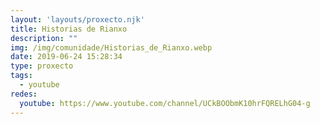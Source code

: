 ```yaml
---
layout: 'layouts/proxecto.njk'
title: Historias de Rianxo
description: ""
img: /img/comunidade/Historias_de_Rianxo.webp
date: 2019-06-24 15:28:34
type: proxecto
tags:
  - youtube
redes:
  youtube: https://www.youtube.com/channel/UCkBOObmK10hrFQRELhG04-g
---
```

